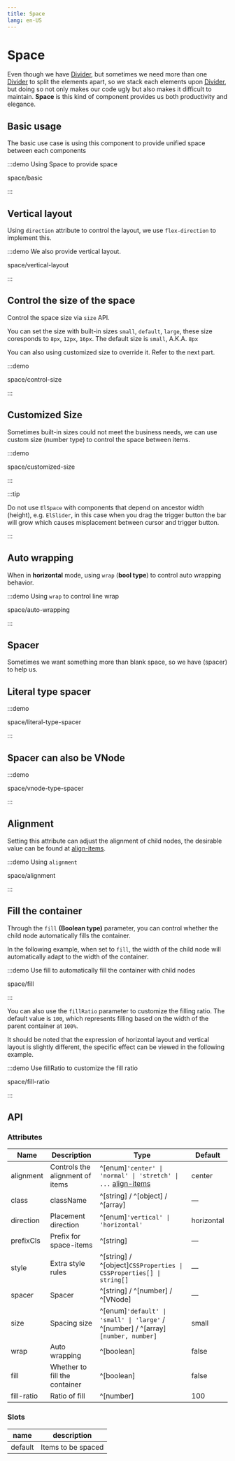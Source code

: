 ```yaml
---
title: Space
lang: en-US
---
```


# Space

Even though we have [Divider](/en-US/component/divider), but sometimes we need more than one [Divider](/en-US/component/divider) to split the elements apart, so we stack each elements upon [Divider](/en-US/component/divider), but doing so not only makes our code ugly but also makes it difficult to maintain. **Space** is this kind of component provides us both productivity and elegance.

## Basic usage

The basic use case is using this component to provide unified space between each components

:::demo Using Space to provide space

space/basic

:::

## Vertical layout

Using `direction` attribute to control the layout, we use `flex-direction` to implement this.

:::demo We also provide vertical layout.

space/vertical-layout

:::

## Control the size of the space

Control the space size via `size` API.

You can set the size with built-in sizes `small`, `default`, `large`, these size coresponds to `8px`, `12px`, `16px`. The default size is `small`, A.K.A. `8px`

You can also using customized size to override it. Refer to the next part.

:::demo

space/control-size

:::

## Customized Size

Sometimes built-in sizes could not meet the business needs, we can use custom size (number type) to control the space between items.

:::demo

space/customized-size

:::

:::tip

Do not use `ElSpace` with components that depend on ancestor width (height), e.g. `ElSlider`, in this case when you drag the trigger button the bar will grow which causes misplacement between cursor and trigger button.

:::

## Auto wrapping

When in **horizontal** mode, using `wrap` (**bool type**) to control auto wrapping behavior.

:::demo Using `wrap` to control line wrap

space/auto-wrapping

:::

## Spacer

Sometimes we want something more than blank space, so we have (spacer) to help us.

## Literal type spacer

:::demo

space/literal-type-spacer

:::

## Spacer can also be VNode

:::demo

space/vnode-type-spacer

:::

## Alignment

Setting this attribute can adjust the alignment of child nodes, the desirable value can be found at [align-items](https://developer.mozilla.org/en-US/docs/Web/CSS/align-items).

:::demo Using `alignment`

space/alignment

:::

## Fill the container

Through the `fill` **(Boolean type)** parameter, you can control whether the child node automatically fills the container.

In the following example, when set to `fill`, the width of the child node will automatically adapt to the width of the container.

:::demo Use fill to automatically fill the container with child nodes

space/fill

:::

You can also use the `fillRatio` parameter to customize the filling ratio. The default value is `100`, which represents filling based on the width of the parent container at `100%`.

It should be noted that the expression of horizontal layout and vertical layout is slightly different, the specific effect can be viewed in the following example.

:::demo Use fillRatio to customize the fill ratio

space/fill-ratio

:::

## API

### Attributes

| Name       | Description                     | Type                                                                                                                          | Default    |
| ---------- | ------------------------------- | ----------------------------------------------------------------------------------------------------------------------------- | ---------- |
| alignment  | Controls the alignment of items | ^[enum]`'center' \| 'normal' \| 'stretch' \| ...` [align-items](https://developer.mozilla.org/en-US/docs/Web/CSS/align-items) | center     |
| class      | className                       | ^[string] / ^[object] / ^[array]                                                                                              | —          |
| direction  | Placement direction             | ^[enum]`'vertical' \| 'horizontal'`                                                                                           | horizontal |
| prefixCls  | Prefix for space-items          | ^[string]                                                                                                                     | —          |
| style      | Extra style rules               | ^[string] / ^[object]`CSSProperties \| CSSProperties[] \| string[]`                                                           | —          |
| spacer     | Spacer                          | ^[string] / ^[number] / ^[VNode]                                                                                              | —          |
| size       | Spacing size                    | ^[enum]`'default' \| 'small' \| 'large'` / ^[number] / ^[array]`[number, number]`                                             | small      |
| wrap       | Auto wrapping                   | ^[boolean]                                                                                                                    | false      |
| fill       | Whether to fill the container   | ^[boolean]                                                                                                                    | false      |
| fill-ratio | Ratio of fill                   | ^[number]                                                                                                                     | 100        |

### Slots

| name    | description        |
| ------- | ------------------ |
| default | Items to be spaced |
